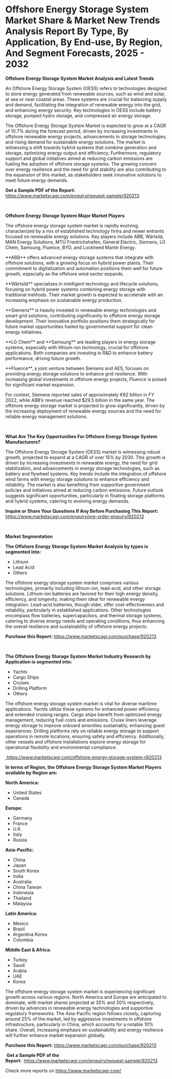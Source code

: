 <p><h1>Offshore Energy Storage System Market Share & Market New Trends Analysis Report By Type, By Application, By End-use, By Region, And Segment Forecasts, 2025 - 2032</h1></p><p><strong>Offshore Energy Storage System Market Analysis and Latest Trends</strong></p>
<p><p>An Offshore Energy Storage System (OESS) refers to technologies designed to store energy generated from renewable sources, such as wind and solar, at sea or near coastal areas. These systems are crucial for balancing supply and demand, facilitating the integration of renewable energy into the grid, and enhancing energy security. Key technologies in OESS include battery storage, pumped hydro storage, and compressed air energy storage.</p><p>The Offshore Energy Storage System Market is expected to grow at a CAGR of 10.7% during the forecast period, driven by increasing investments in offshore renewable energy projects, advancements in storage technologies, and rising demand for sustainable energy solutions. The market is witnessing a shift towards hybrid systems that combine generation and storage, optimizing energy output and efficiency. Furthermore, regulatory support and global initiatives aimed at reducing carbon emissions are fueling the adoption of offshore storage systems. The growing concern over energy resilience and the need for grid stability are also contributing to the expansion of this market, as stakeholders seek innovative solutions to meet future energy demands.</p></p>
<p><strong>Get a Sample PDF of the Report:&nbsp;</strong> <a href="https://www.marketscagr.com/enquiry/request-sample/920213?utm_campaign=2799&utm_medium=2&utm_source=Github&utm_content=ia&utm_term=07032025&utm_id=offshore-energy-storage-system">https://www.marketscagr.com/enquiry/request-sample/920213</a></p>
<p>&nbsp;</p>
<p><strong>Offshore Energy Storage System Major Market Players</strong></p>
<p><p>The offshore energy storage system market is rapidly evolving, characterized by a mix of established technology firms and newer entrants focused on renewable energy solutions. Key players include ABB, Wärtsilä, MAN Energy Solutions, MTU Friedrichshafen, General Electric, Siemens, LG Chem, Samsung, Fluence, BYD, and Lockheed Martin Energy.</p><p>**ABB** offers advanced energy storage systems that integrate with offshore solutions, with a growing focus on hybrid power plants. Their commitment to digitalization and automation positions them well for future growth, especially as the offshore wind sector expands.</p><p>**Wärtsilä** specializes in intelligent technology and lifecycle solutions, focusing on hybrid power systems combining energy storage with traditional methods. Their market growth is expected to accelerate with an increasing emphasis on sustainable energy production.</p><p>**Siemens** is heavily invested in renewable energy technologies and smart grid solutions, contributing significantly to offshore energy storage development. Their innovative portfolio positions them strategically for future market opportunities fueled by governmental support for clean energy initiatives.</p><p>**LG Chem** and **Samsung** are leading players in energy storage systems, especially with lithium-ion technology, crucial for offshore applications. Both companies are investing in R&D to enhance battery performance, driving future growth.</p><p>**Fluence**, a joint venture between Siemens and AES, focuses on providing energy storage solutions to enhance grid resilience. With increasing global investments in offshore energy projects, Fluence is poised for significant market expansion.</p><p>For context, Siemens reported sales of approximately €62 billion in FY 2022, while ABB’s revenue reached $29.5 billion in the same year. The offshore energy storage market is projected to grow significantly, driven by the increasing deployment of renewable energy sources and the need for reliable energy management solutions.</p></p>
<p>&nbsp;</p>
<p><strong>What Are The Key Opportunities For Offshore Energy Storage System Manufacturers?</strong></p>
<p><p>The Offshore Energy Storage System (OESS) market is witnessing robust growth, projected to expand at a CAGR of over 15% by 2030. This growth is driven by increasing investments in renewable energy, the need for grid stabilization, and advancements in energy storage technologies, such as battery and flywheel systems. Key trends include the integration of offshore wind farms with energy storage solutions to enhance efficiency and reliability. The market is also benefiting from supportive government policies and initiatives aimed at reducing carbon emissions. Future outlook suggests significant opportunities, particularly in floating storage platforms and hybrid systems, catering to evolving energy demands.</p></p>
<p><strong>Inquire or Share Your Questions If Any Before Purchasing This Report:</strong> <a href="https://www.marketscagr.com/enquiry/pre-order-enquiry/920213?utm_campaign=2799&utm_medium=2&utm_source=Github&utm_content=ia&utm_term=07032025&utm_id=offshore-energy-storage-system">https://www.marketscagr.com/enquiry/pre-order-enquiry/920213</a></p>
<p>&nbsp;</p>
<p><strong>Market Segmentation</strong></p>
<p><strong>The Offshore Energy Storage System Market Analysis by types is segmented into:</strong></p>
<p><ul><li>Lithium</li><li>Lead Acid</li><li>Others</li></ul></p>
<p><p>The offshore energy storage system market comprises various technologies, primarily including lithium-ion, lead-acid, and other storage solutions. Lithium-ion batteries are favored for their high energy density, efficiency, and longevity, making them ideal for renewable energy integration. Lead-acid batteries, though older, offer cost-effectiveness and reliability, particularly in established applications. Other technologies encompass flow batteries, supercapacitors, and thermal storage systems, catering to diverse energy needs and operating conditions, thus enhancing the overall resilience and sustainability of offshore energy projects.</p></p>
<p><strong>Purchase this Report:&nbsp;</strong><a href="https://www.marketscagr.com/purchase/920213?utm_campaign=2799&utm_medium=2&utm_source=Github&utm_content=ia&utm_term=07032025&utm_id=offshore-energy-storage-system">https://www.marketscagr.com/purchase/920213</a></p>
<p>&nbsp;</p>
<p><strong>The Offshore Energy Storage System Market Industry Research by Application is segmented into:</strong></p>
<p><ul><li>Yachts</li><li>Cargo Ships</li><li>Cruises</li><li>Drilling Platform</li><li>Others</li></ul></p>
<p><p>The offshore energy storage system market is vital for diverse maritime applications. Yachts utilize these systems for enhanced power efficiency and extended cruising ranges. Cargo ships benefit from optimized energy management, reducing fuel costs and emissions. Cruise liners leverage energy storage to improve onboard amenities sustainably, enhancing guest experiences. Drilling platforms rely on reliable energy storage to support operations in remote locations, ensuring safety and efficiency. Additionally, other vessels and offshore installations explore energy storage for operational flexibility and environmental compliance.</p></p>
<p><a href="https://www.marketscagr.com/offshore-energy-storage-system-r920213?utm_campaign=2799&utm_medium=2&utm_source=Github&utm_content=ia&utm_term=07032025&utm_id=offshore-energy-storage-system">&nbsp;https://www.marketscagr.com/offshore-energy-storage-system-r920213</a></p>
<p><strong>In terms of Region, the Offshore Energy Storage System Market Players available by Region are:</strong></p>
<p>
    <p> <strong> North America: </strong>
        <ul>
            <li>United States</li>
            <li>Canada</li>
        </ul>
        </p> 
    <p> <strong> Europe: </strong>
        <ul>
            <li>Germany</li>
            <li>France</li>
            <li>U.K.</li>
            <li>Italy</li>
            <li>Russia</li>
        </ul>
        </p> 
    <p> <strong> Asia-Pacific: </strong>
        <ul>
            <li>China</li>
            <li>Japan</li>
            <li>South Korea</li>
            <li>India</li>
            <li>Australia</li>
            <li>China Taiwan</li>
            <li>Indonesia</li>
            <li>Thailand</li>
            <li>Malaysia</li>
        </ul>
        </p> 
    <p> <strong> Latin America: </strong>
        <ul>
            <li>Mexico</li>
            <li>Brazil</li>
            <li>Argentina Korea</li>
            <li>Colombia</li>
        </ul>
        </p> 
    <p> <strong> Middle East & Africa: </strong>
        <ul>
            <li>Turkey</li>
            <li>Saudi</li>
            <li>Arabia</li>
            <li>UAE</li>
            <li>Korea</li>
        </ul>
    </p>
    </p>
<p><p>The offshore energy storage system market is experiencing significant growth across various regions. North America and Europe are anticipated to dominate, with market shares projected at 35% and 30% respectively, driven by advances in renewable energy technologies and supportive regulatory frameworks. The Asia-Pacific region follows closely, capturing around 25% of the market, led by aggressive investments in offshore infrastructure, particularly in China, which accounts for a notable 10% share. Overall, increasing emphasis on sustainability and energy resilience will further enhance market expansion globally.</p></p>
<p><strong>Purchase this Report: </strong><a href="https://www.marketscagr.com/purchase/920213?utm_campaign=2799&utm_medium=2&utm_source=Github&utm_content=ia&utm_term=07032025&utm_id=offshore-energy-storage-system">https://www.marketscagr.com/purchase/920213</a></p>
<p>&nbsp;<strong>Get a Sample PDF of the Report:&nbsp;&nbsp;</strong><a href="https://www.marketscagr.com/enquiry/request-sample/920213?utm_campaign=2799&utm_medium=2&utm_source=Github&utm_content=ia&utm_term=07032025&utm_id=offshore-energy-storage-system">https://www.marketscagr.com/enquiry/request-sample/920213</a></p>
<p><strong></strong></p>
<p>Check more reports on <a href="https://www.marketscagr.com/?utm_campaign=2799&utm_medium=2&utm_source=Github&utm_content=ia&utm_term=07032025&utm_id=offshore-energy-storage-system">https://www.marketscagr.com/</a></p>